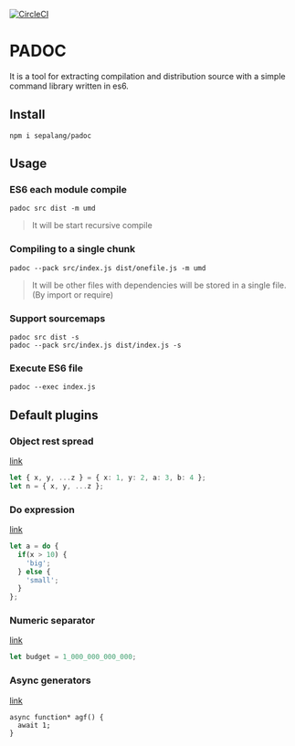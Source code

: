 [![CircleCI](https://circleci.com/gh/sepalang/padoc/tree/master.svg?style=shield)](https://circleci.com/gh/sepalang/padoc/tree/master)

# PADOC
It is a tool for extracting compilation and distribution source with a simple command library written in es6.


## Install
```
npm i sepalang/padoc
```


## Usage

### ES6 each module compile
```
padoc src dist -m umd
```
> It will be start recursive compile

### Compiling to a single chunk
```
padoc --pack src/index.js dist/onefile.js -m umd
```
> It will be other files with dependencies will be stored in a single file. (By import or require)

### Support sourcemaps
```
padoc src dist -s
padoc --pack src/index.js dist/index.js -s
```

### Execute ES6 file
```
padoc --exec index.js
```


## Default plugins
### Object rest spread
[link](https://github.com/babel/babel/tree/master/packages/babel-plugin-proposal-object-rest-spread)
```ts
let { x, y, ...z } = { x: 1, y: 2, a: 3, b: 4 };
let n = { x, y, ...z };
```

### Do expression
[link](https://github.com/babel/babel/tree/master/packages/babel-plugin-proposal-do-expressions)
```ts
let a = do {
  if(x > 10) {
    'big';
  } else {
    'small';
  }
};
```

### Numeric separator
[link](https://github.com/babel/babel/tree/master/packages/babel-plugin-proposal-numeric-separator)
```ts
let budget = 1_000_000_000_000;
```

### Async generators
[link](https://github.com/babel/babel/tree/master/packages/babel-plugin-syntax-async-generators#babelplugin-syntax-async-generators)
```
async function* agf() {
  await 1;
}
```


